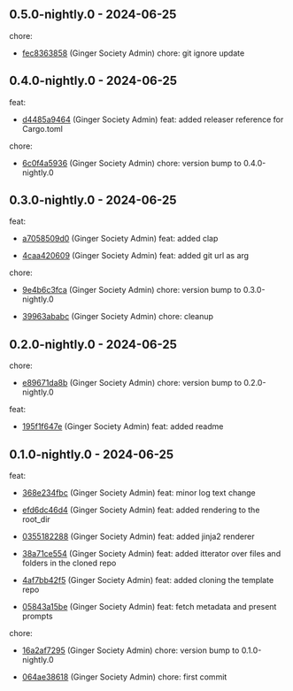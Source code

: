 ## 0.5.0-nightly.0 - 2024-06-25
chore:
 - [fec8363858](https://github.com/ginger-society/ginger-scaffolder/commitfec8363858837d9a2c4245f0e5d4fea024039ec5) (Ginger Society Admin) chore: git ignore update
	
## 0.4.0-nightly.0 - 2024-06-25
feat:
 - [d4485a9464](https://github.com/ginger-society/ginger-scaffolder/commitd4485a94644083436894c4f57795e0105994276d) (Ginger Society Admin) feat: added releaser reference for Cargo.toml
	
chore:
 - [6c0f4a5936](https://github.com/ginger-society/ginger-scaffolder/commit6c0f4a5936b874e384ec87ca64d4d84248fc2a6a) (Ginger Society Admin) chore: version bump to 0.4.0-nightly.0
	
## 0.3.0-nightly.0 - 2024-06-25
feat:
 - [a7058509d0](https://github.com/ginger-society/ginger-scaffolder/commita7058509d0fed4ffa0e9f829914f5beefaa32fe7) (Ginger Society Admin) feat: added clap
	
 - [4caa420609](https://github.com/ginger-society/ginger-scaffolder/commit4caa420609b067337242f2d2a3048573b6398c8c) (Ginger Society Admin) feat: added git url as arg
	
chore:
 - [9e4b6c3fca](https://github.com/ginger-society/ginger-scaffolder/commit9e4b6c3fcadec3af157ba1fb8339ae6da26ba373) (Ginger Society Admin) chore: version bump to 0.3.0-nightly.0
	
 - [39963ababc](https://github.com/ginger-society/ginger-scaffolder/commit39963ababc65fc6f0d9522d24ef7ec76e400f1e6) (Ginger Society Admin) chore: cleanup
	
## 0.2.0-nightly.0 - 2024-06-25
chore:
 - [e89671da8b](https://github.com/ginger-society/ginger-scaffolder/commite89671da8b2cf598d111c3c21e847b39b2389d04) (Ginger Society Admin) chore: version bump to 0.2.0-nightly.0
	
feat:
 - [195f1f647e](https://github.com/ginger-society/ginger-scaffolder/commit195f1f647eaff21e0a1a44972c686515bff68ce7) (Ginger Society Admin) feat: added readme
	
## 0.1.0-nightly.0 - 2024-06-25
feat:
 - [368e234fbc](https://github.com/ginger-society/ginger-scaffolder/commit368e234fbcd295566ee6da08fd1421e1c0c0cb47) (Ginger Society Admin) feat: minor log text change
	
 - [efd6dc46d4](https://github.com/ginger-society/ginger-scaffolder/commitefd6dc46d44249f4e37909a7dd52df0aded26429) (Ginger Society Admin) feat: added rendering to the root_dir
	
 - [0355182288](https://github.com/ginger-society/ginger-scaffolder/commit0355182288707e3a3641f12b959540289172177c) (Ginger Society Admin) feat: added jinja2 renderer
	
 - [38a71ce554](https://github.com/ginger-society/ginger-scaffolder/commit38a71ce5548107dda05459b3d0b093371a772e99) (Ginger Society Admin) feat: added itterator over files and folders in the cloned repo
	
 - [4af7bb42f5](https://github.com/ginger-society/ginger-scaffolder/commit4af7bb42f5a475d96e1a9680e8c74c8ac1c88d54) (Ginger Society Admin) feat: added cloning the template repo
	
 - [05843a15be](https://github.com/ginger-society/ginger-scaffolder/commit05843a15be9f5b001c45ef78e41f9f3e1ab64009) (Ginger Society Admin) feat: fetch metadata and present prompts
	
chore:
 - [16a2af7295](https://github.com/ginger-society/ginger-scaffolder/commit16a2af729588e956a73ed3b6f7556f76d2982f72) (Ginger Society Admin) chore: version bump to 0.1.0-nightly.0
	
 - [064ae38618](https://github.com/ginger-society/ginger-scaffolder/commit064ae38618f2935dfe791c2851cd30593af9723e) (Ginger Society Admin) chore: first commit
	
